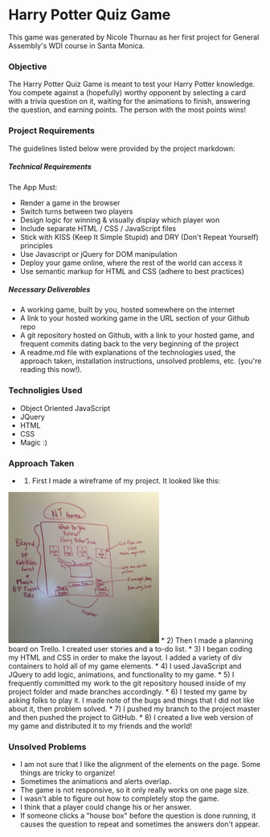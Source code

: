 # Harry Potter Quiz Game
This game was generated by Nicole Thurnau as her first project for General Assembly's WDI course in Santa Monica.

### Objective
The Harry Potter Quiz Game is meant to test your Harry Potter knowledge. You compete against a (hopefully) worthy opponent by selecting a card with a trivia question on it, waiting for the animations to finish, answering the question, and earning points. The person with the most points wins!

### Project Requirements
The guidelines listed below were provided by the project markdown:

##### Technical Requirements

The App Must:

* Render a game in the browser
* Switch turns between two players
* Design logic for winning & visually display which player won
* Include separate HTML / CSS / JavaScript files
* Stick with KISS (Keep It Simple Stupid) and DRY (Don't Repeat Yourself) principles
* Use Javascript or jQuery for DOM manipulation
* Deploy your game online, where the rest of the world can access it
* Use semantic markup for HTML and CSS (adhere to best practices)


##### Necessary Deliverables
* A working game, built by you, hosted somewhere on the internet
* A link to your hosted working game in the URL section of your Github repo
* A git repository hosted on Github, with a link to your hosted game, and frequent commits dating back to the very beginning of the project
* A readme.md file with explanations of the technologies used, the approach taken, installation instructions, unsolved problems, etc. (you're reading this now!).

### Technoligies Used
* Object Oriented JavaScript
* JQuery
* HTML
* CSS
* Magic :)

### Approach Taken

* 1) First I made a wireframe of my project. It looked like this:
<body>
<img src ='./wireframe.jpg' alt="Wireframe" width = 300px height = 300px>
</body>
* 2) Then I made a planning board on Trello. I created user stories and a to-do list.
* 3) I began coding my HTML and CSS in order to make the layout. I added a variety of div containers to hold all of my game elements.
* 4) I used JavaScript and JQuery to add logic, animations, and functionality to my game.
* 5) I frequently committed my work to the git repository housed inside of my project folder and made branches accordingly.
* 6) I tested my game by asking folks to play it. I made note of the bugs and things that I did not like about it, then problem solved.
* 7) I pushed my branch to the project master and then pushed the project to GitHub.
* 8) I created a live web version of my game and distributed it to my friends and the world!



### Unsolved Problems
* I am not sure that I like the alignment of the elements on the page. Some things are tricky to organize!
* Sometimes the animations and alerts overlap.
* The game is not responsive, so it only really works on one page size.
* I wasn't able to figure out how to completely stop the game.
* I think that a player could change his or her answer.
* If someone clicks a "house box" before the question is done running, it causes the question to repeat and sometimes the answers don't appear. 
